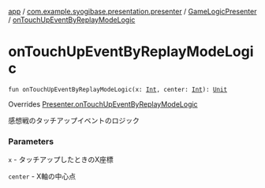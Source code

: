 [app](../../index.md) / [com.example.syogibase.presentation.presenter](../index.md) / [GameLogicPresenter](index.md) / [onTouchUpEventByReplayModeLogic](./on-touch-up-event-by-replay-mode-logic.md)

# onTouchUpEventByReplayModeLogic

`fun onTouchUpEventByReplayModeLogic(x: `[`Int`](https://kotlinlang.org/api/latest/jvm/stdlib/kotlin/-int/index.html)`, center: `[`Int`](https://kotlinlang.org/api/latest/jvm/stdlib/kotlin/-int/index.html)`): `[`Unit`](https://kotlinlang.org/api/latest/jvm/stdlib/kotlin/-unit/index.html)

Overrides [Presenter.onTouchUpEventByReplayModeLogic](../../com.example.syogibase.presentation.contact/-game-view-contact/-presenter/on-touch-up-event-by-replay-mode-logic.md)

感想戦のタッチアップイベントのロジック

### Parameters

`x` - タッチアップしたときのX座標

`center` - X軸の中心点